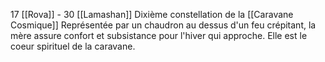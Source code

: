 17 [[Rova]] - 30 [[Lamashan]]
Dixième constellation de la [[Caravane Cosmique]]
Représentée par un chaudron au dessus d'un feu crépitant, la mère assure confort et subsistance pour l'hiver qui approche. Elle est le coeur spirituel de la  caravane.
